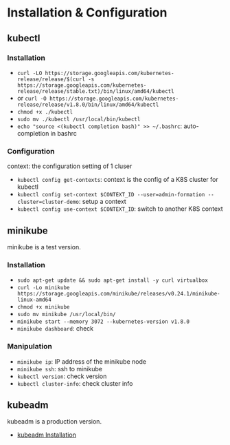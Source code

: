 # Installation & Configuration

## kubectl
### Installation
- `curl -LO https://storage.googleapis.com/kubernetes-release/release/$(curl -s https://storage.googleapis.com/kubernetes-release/release/stable.txt)/bin/linux/amd64/kubectl`
- or `curl -O https://storage.googleapis.com/kubernetes-release/release/v1.8.0/bin/linux/amd64/kubectl`
- `chmod +x ./kubectl`
- `sudo mv ./kubectl /usr/local/bin/kubectl`
- `echo "source <(kubectl completion bash)" >> ~/.bashrc`: auto-completion in bashrc

### Configuration
context: the configuration setting of 1 cluser
- `kubectl config get-contexts`: context is the config of a K8S cluster for kubectl
- `kubectl config set-context $CONTEXT_ID --user=admin-formation --cluster=cluster-demo`: setup a context
- `kubectl config use-context $CONTEXT_ID`: switch to another K8S context


## minikube
minikube is a test version.
### Installation
- `sudo apt-get update && sudo apt-get install -y curl virtualbox`
- `curl -Lo minikube https://storage.googleapis.com/minikube/releases/v0.24.1/minikube-linux-amd64`
- `chmod +x minikube`
- `sudo mv minikube /usr/local/bin/`
- `minikube start --memory 3072 --kubernetes-version v1.8.0`
- `minikube dashboard`: check

### Manipulation
- `minikube ip`: IP address of the minikube node
- `minikube ssh`: ssh to minikube
- `kubectl version`: check version
- `kubectl cluster-info`: check cluster info


## kubeadm
kubeadm is a production version.
- [kubeadm Installation](kubeadm/README.md)


